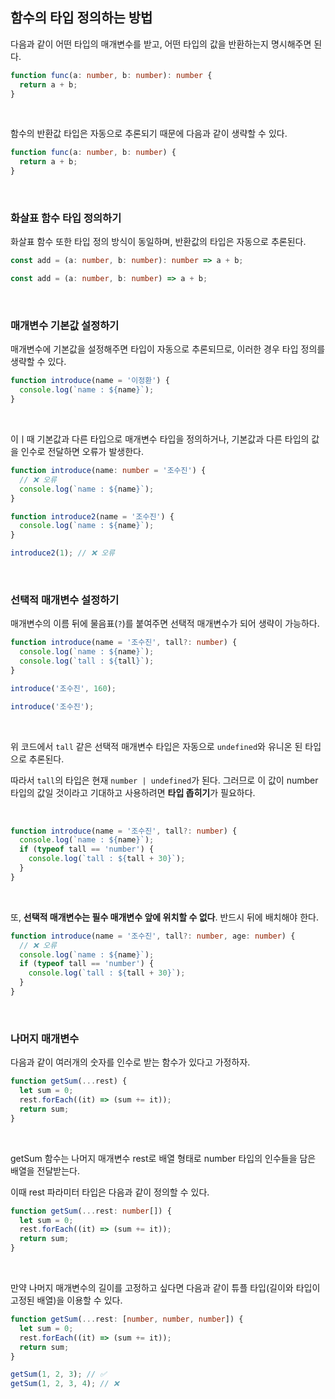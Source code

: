 ## 함수의 타입 정의하는 방법

다음과 같이 어떤 타입의 매개변수를 받고, 어떤 타입의 값을 반환하는지 명시해주면 된다.

```typescript
function func(a: number, b: number): number {
  return a + b;
}
```

<br />

함수의 반환값 타입은 자동으로 추론되기 때문에 다음과 같이 생략할 수 있다.

```typescript
function func(a: number, b: number) {
  return a + b;
}
```

<br />

### 화살표 함수 타입 정의하기

화살표 함수 또한 타입 정의 방식이 동일하며, 반환값의 타입은 자동으로 추론된다.

```typescript
const add = (a: number, b: number): number => a + b;
```

```typescript
const add = (a: number, b: number) => a + b;
```

<br />

### 매개변수 기본값 설정하기

매개변수에 기본값을 설정해주면 타입이 자동으로 추론되므로, 이러한 경우 타입 정의를 생략할 수 있다.

```typescript
function introduce(name = '이정환') {
  console.log(`name : ${name}`);
}
```

<br />

이ㅣ때 기본값과 다른 타입으로 매개변수 타입을 정의하거나, 기본값과 다른 타입의 값을 인수로 전달하면 오류가 발생한다.

```typescript
function introduce(name: number = '조수진') {
  // ❌ 오류
  console.log(`name : ${name}`);
}

function introduce2(name = '조수진') {
  console.log(`name : ${name}`);
}

introduce2(1); // ❌ 오류
```

<br />

### 선택적 매개변수 설정하기

매개변수의 이름 뒤에 물음표(`?`)를 붙여주면 선택적 매개변수가 되어 생략이 가능하다.

```typescript
function introduce(name = '조수진', tall?: number) {
  console.log(`name : ${name}`);
  console.log(`tall : ${tall}`);
}

introduce('조수진', 160);

introduce('조수진');
```

<br />

위 코드에서 `tall` 같은 선택적 매개변수 타입은 자동으로 `undefined`와 유니온 된 타입으로 추론된다.

따라서 `tall`의 타입은 현재 `number | undefined`가 된다.
그러므로 이 값이 number 타입의 값일 것이라고 기대하고 사용하려면 <b>타입 좁히기</b>가 필요하다.

<br />

```typescript
function introduce(name = '조수진', tall?: number) {
  console.log(`name : ${name}`);
  if (typeof tall == 'number') {
    console.log(`tall : ${tall + 30}`);
  }
}
```

<br />

또, <b>선택적 매개변수는 필수 매개변수 앞에 위치할 수 없다</b>. 반드시 뒤에 배치해야 한다.

```typescript
function introduce(name = '조수진', tall?: number, age: number) {
  // ❌ 오류
  console.log(`name : ${name}`);
  if (typeof tall == 'number') {
    console.log(`tall : ${tall + 30}`);
  }
}
```

<br />

### 나머지 매개변수

다음과 같이 여러개의 숫자를 인수로 받는 함수가 있다고 가정하자.

```typescript
function getSum(...rest) {
  let sum = 0;
  rest.forEach((it) => (sum += it));
  return sum;
}
```

<br />

getSum 함수는 나머지 매개변수 rest로 배열 형태로 number 타입의 인수들을 담은 배열을 전달받는다.

이때 rest 파라미터 타입은 다음과 같이 정의할 수 있다.

```typescript
function getSum(...rest: number[]) {
  let sum = 0;
  rest.forEach((it) => (sum += it));
  return sum;
}
```

<br />

만약 나머지 매개변수의 길이를 고정하고 싶다면 다음과 같이 튜플 타입(길이와 타입이 고정된 배열)을 이용할 수 있다.

```typescript
function getSum(...rest: [number, number, number]) {
  let sum = 0;
  rest.forEach((it) => (sum += it));
  return sum;
}

getSum(1, 2, 3); // ✅
getSum(1, 2, 3, 4); // ❌
```
